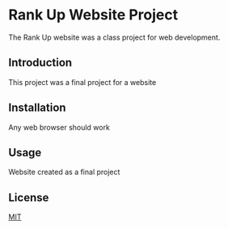 # Rank Up Website Project

The Rank Up website was a class project for web development.

## Introduction

This project was a final project for a website

## Installation

Any web browser should work

## Usage

Website created as a final project

## License
[MIT](https://choosealicense.com/licenses/mit/)
